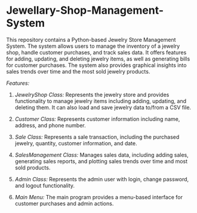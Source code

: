 # Jewellary-Shop-Management-System

This repository contains a Python-based Jewelry Store Management System. The system allows users to manage the inventory of a jewelry shop, handle customer purchases, and track sales data. It offers features for adding, updating, and deleting jewelry items, as well as generating bills for customer purchases. The system also provides graphical insights into sales trends over time and the most sold jewelry products.

*Features:*

1. *JewelryShop Class:* Represents the jewelry store and provides functionality to manage jewelry items including adding, updating, and deleting them. It can also load and save jewelry data to/from a CSV file.

2. *Customer Class:* Represents customer information including name, address, and phone number.

3. *Sale Class:* Represents a sale transaction, including the purchased jewelry, quantity, customer information, and date.

4. *SalesManagement Class:* Manages sales data, including adding sales, generating sales reports, and plotting sales trends over time and most sold products.

5. *Admin Class:* Represents the admin user with login, change password, and logout functionality.

6. *Main Menu:* The main program provides a menu-based interface for customer purchases and admin actions.

